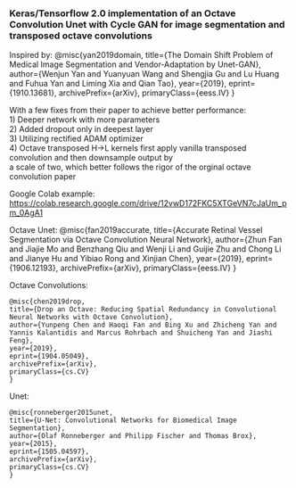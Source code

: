 ### Keras/Tensorflow 2.0 implementation of an Octave Convolution Unet with Cycle GAN for image segmentation and transposed octave convolutions

Inspired by:
    @misc{yan2019domain,
    title={The Domain Shift Problem of Medical Image Segmentation and Vendor-Adaptation by Unet-GAN},
    author={Wenjun Yan and Yuanyuan Wang and Shengjia Gu and Lu Huang and Fuhua Yan and Liming Xia and Qian Tao},
    year={2019},
    eprint={1910.13681},
    archivePrefix={arXiv},
    primaryClass={eess.IV}
    }

With a few fixes from their paper to achieve better performance:  
    1) Deeper network with more parameters    
    2) Added dropout only in deepest layer  
    3) Utilizing rectified ADAM optimizer  
    4) Octave transposed H→L kernels first apply vanilla transposed convolution and then downsample output by   
    a scale of two, which better follows the rigor of the orginal octave convolution paper   

Google Colab example: https://colab.research.google.com/drive/12vwD172FKC5XTGeVN7cJaUm_pm_0AgA1

Octave Unet:
    @misc{fan2019accurate,
    title={Accurate Retinal Vessel Segmentation via Octave Convolution Neural Network},
    author={Zhun Fan and Jiajie Mo and Benzhang Qiu and Wenji Li and Guijie Zhu and Chong Li and Jianye Hu and Yibiao Rong and          Xinjian Chen},
    year={2019},
    eprint={1906.12193},
    archivePrefix={arXiv},
    primaryClass={eess.IV}
    }

Octave Convolutions:

    @misc{chen2019drop,
    title={Drop an Octave: Reducing Spatial Redundancy in Convolutional Neural Networks with Octave Convolution},
    author={Yunpeng Chen and Haoqi Fan and Bing Xu and Zhicheng Yan and Yannis Kalantidis and Marcus Rohrbach and Shuicheng Yan and Jiashi Feng},
    year={2019},
    eprint={1904.05049},
    archivePrefix={arXiv},
    primaryClass={cs.CV}
    }
    
Unet:

    @misc{ronneberger2015unet,
    title={U-Net: Convolutional Networks for Biomedical Image Segmentation},
    author={Olaf Ronneberger and Philipp Fischer and Thomas Brox},
    year={2015},
    eprint={1505.04597},
    archivePrefix={arXiv},
    primaryClass={cs.CV}
    }
